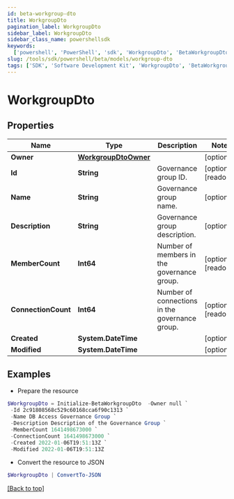 ```yaml
---
id: beta-workgroup-dto
title: WorkgroupDto
pagination_label: WorkgroupDto
sidebar_label: WorkgroupDto
sidebar_class_name: powershellsdk
keywords:
  ['powershell', 'PowerShell', 'sdk', 'WorkgroupDto', 'BetaWorkgroupDto']
slug: /tools/sdk/powershell/beta/models/workgroup-dto
tags: ['SDK', 'Software Development Kit', 'WorkgroupDto', 'BetaWorkgroupDto']
---
```


# WorkgroupDto

## Properties

| Name | Type | Description | Notes |
| --- | --- | --- | --- |
| **Owner** | [**WorkgroupDtoOwner**](workgroup-dto-owner) |  | [optional] |
| **Id** | **String** | Governance group ID. | [optional] [readonly] |
| **Name** | **String** | Governance group name. | [optional] |
| **Description** | **String** | Governance group description. | [optional] |
| **MemberCount** | **Int64** | Number of members in the governance group. | [optional] [readonly] |
| **ConnectionCount** | **Int64** | Number of connections in the governance group. | [optional] [readonly] |
| **Created** | **System.DateTime** |  | [optional] |
| **Modified** | **System.DateTime** |  | [optional] |

## Examples

- Prepare the resource

```powershell
$WorkgroupDto = Initialize-BetaWorkgroupDto  -Owner null `
 -Id 2c91808568c529c60168cca6f90c1313 `
 -Name DB Access Governance Group `
 -Description Description of the Governance Group `
 -MemberCount 1641498673000 `
 -ConnectionCount 1641498673000 `
 -Created 2022-01-06T19:51:13Z `
 -Modified 2022-01-06T19:51:13Z
```

- Convert the resource to JSON

```powershell
$WorkgroupDto | ConvertTo-JSON
```

[[Back to top]](#)
